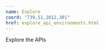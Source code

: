 ```yaml
---
name: Explore
coord: "739,51,1012,301"
href: explore_api_environments.html
---
```

Explore the APIs
